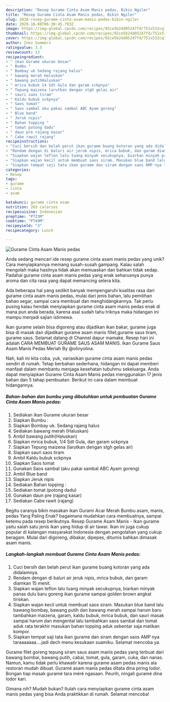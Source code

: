 ```yaml
---
description: "Resep Gurame Cinta Asam Manis pedas, Bikin Ngiler"
title: "Resep Gurame Cinta Asam Manis pedas, Bikin Ngiler"
slug: 2038-resep-gurame-cinta-asam-manis-pedas-bikin-ngiler
date: 2020-10-08T06:30:45.793Z
image: https://img-global.cpcdn.com/recipes/92ce5b24d05247fd/751x532cq70/gurame-cinta-asam-manis-pedas-foto-resep-utama.jpg
thumbnail: https://img-global.cpcdn.com/recipes/92ce5b24d05247fd/751x532cq70/gurame-cinta-asam-manis-pedas-foto-resep-utama.jpg
cover: https://img-global.cpcdn.com/recipes/92ce5b24d05247fd/751x532cq70/gurame-cinta-asam-manis-pedas-foto-resep-utama.jpg
author: Inez Summers
ratingvalue: 3.5
reviewcount: 13
recipeingredient:
- " ikan Gurame ukuran besar"
- " Bumbu "
- " Bombay uk Sedang rajang halus"
- " bawang merah Haluskan"
- " bawang putihHaluskan"
- " mrica bubuk 14 Sdt Gula dan garam sckpnya"
- " Tepung maizena larutkan dengan stgh gelas air"
- " sauri saos tiram"
- " Kaldu bubuk sckpnya"
- " Saos tomat"
- " Saos sambal aku pakai sambal ABC Ayam goreng"
- " Blue band"
- " Jeruk nipis"
- " Bahan topping "
- " tomat potong dadu"
- " daun pre rajang kasar"
- " Cabe rawit rajang"
recipeinstructions:
- "Cuci bersih dan belah perut ikan gurame buang kotoran yang ada didalamnya."
- "Rendam dengan di baluri air jeruk nipis, mrica bubuk, dan garam diamkan 15 menit."
- "Siapkan wajan teflon lalu tuang minyak secukupnya, biarkan minyak panas dulu baru goreng ikan gurame sampai golden brown angkat tiriskan."
- "Siapkan wajan kecil untuk membuat saos siram. Masukan blue band lalu bawang bombay, bawang putih dan bawang merah sampai harum baru tambahkan maizena, garam, kaldu bubuk, mrica bubuk, dan sauri masak sampai harum dan mengental lalu tambahkan saos sambal dan tomat aduk rata terakhir masukan bahan topping aduk sebentar saja matikan kompor."
- "Siapkan tempat saji tata ikan gurame dan siram dengan saos AMP nya taraaaaaaa....jadi dech menu kesukaan suamiku. Selamat mencoba ya."
categories:
- Resep
tags:
- gurame
- cinta
- asam

katakunci: gurame cinta asam 
nutrition: 263 calories
recipecuisine: Indonesian
preptime: "PT23M"
cooktime: "PT49M"
recipeyield: "3"
recipecategory: Lunch

---
```



![Gurame Cinta Asam Manis pedas](https://img-global.cpcdn.com/recipes/92ce5b24d05247fd/751x532cq70/gurame-cinta-asam-manis-pedas-foto-resep-utama.jpg)

Anda sedang mencari ide resep gurame cinta asam manis pedas yang unik? Cara menyiapkannya memang susah-susah gampang. Kalau salah mengolah maka hasilnya tidak akan memuaskan dan bahkan tidak sedap. Padahal gurame cinta asam manis pedas yang enak seharusnya punya aroma dan cita rasa yang dapat memancing selera kita.

Ada beberapa hal yang sedikit banyak mempengaruhi kualitas rasa dari gurame cinta asam manis pedas, mulai dari jenis bahan, lalu pemilihan bahan segar, sampai cara membuat dan menghidangkannya. Tak perlu pusing kalau hendak menyiapkan gurame cinta asam manis pedas enak di mana pun anda berada, karena asal sudah tahu triknya maka hidangan ini mampu menjadi sajian istimewa.

Ikan gurame selain bisa digoreng atau dijadikan ikan bakar, gurame juga bisa di masak dan dijadikan gurame asam manis fillet,gurame saus tiram, gurame saus. Selamat datang di Channel dapur mamake, Resep hari ini adalah CARA MEMBUAT GURAME SAUS ASAM MANIS. Ikan Gurame Saus Asam Manis Pedas Meriah By @olinyolina.


Nah, kali ini kita coba, yuk, variasikan gurame cinta asam manis pedas sendiri di rumah. Tetap berbahan sederhana, hidangan ini dapat memberi manfaat dalam membantu menjaga kesehatan tubuhmu sekeluarga. Anda dapat menyiapkan Gurame Cinta Asam Manis pedas menggunakan 17 jenis bahan dan 5 tahap pembuatan. Berikut ini cara dalam membuat hidangannya.

<!--inarticleads1-->

##### Bahan-bahan dan bumbu yang dibutuhkan untuk pembuatan Gurame Cinta Asam Manis pedas:

1. Sediakan  ikan Gurame ukuran besar
1. Siapkan  Bumbu :
1. Siapkan  Bombay uk. Sedang rajang halus
1. Sediakan  bawang merah (Haluskan)
1. Ambil  bawang putih(Haluskan)
1. Siapkan  mrica bubuk, 1/4 Sdt Gula, dan garam sckpnya
1. Siapkan  Tepung maizena (larutkan dengan stgh gelas air)
1. Siapkan  sauri saos tiram
1. Ambil  Kaldu bubuk sckpnya
1. Siapkan  Saos tomat
1. Gunakan  Saos sambal (aku pakai sambal ABC Ayam goreng)
1. Ambil  Blue band
1. Siapkan  Jeruk nipis
1. Sediakan  Bahan topping :
1. Sediakan  tomat (potong dadu)
1. Gunakan  daun pre (rajang kasar)
1. Sediakan  Cabe rawit (rajang)


Begitu caranya bikin masakan ikan Gurami Acar Merah Bumbu asam, manis, pedas Yang Paling Enak? bagaimana mudahkan cara membuatnya, sampai ketemu pada resep berikutnya. Resep Gurame Asam Manis - Ikan gurame yaitu salah satu jenis ikan yang hidup di air tawar. Ikan ini juga cukup popular di kalangan masyarakat Indonesia dengan pengolahan yang cukup beragam. Mulai dari digoreng, dibakar, dipepes, ditumis bahkan dimasak asam manis. 

<!--inarticleads2-->

##### Langkah-langkah membuat Gurame Cinta Asam Manis pedas:

1. Cuci bersih dan belah perut ikan gurame buang kotoran yang ada didalamnya.
1. Rendam dengan di baluri air jeruk nipis, mrica bubuk, dan garam diamkan 15 menit.
1. Siapkan wajan teflon lalu tuang minyak secukupnya, biarkan minyak panas dulu baru goreng ikan gurame sampai golden brown angkat tiriskan.
1. Siapkan wajan kecil untuk membuat saos siram. Masukan blue band lalu bawang bombay, bawang putih dan bawang merah sampai harum baru tambahkan maizena, garam, kaldu bubuk, mrica bubuk, dan sauri masak sampai harum dan mengental lalu tambahkan saos sambal dan tomat aduk rata terakhir masukan bahan topping aduk sebentar saja matikan kompor.
1. Siapkan tempat saji tata ikan gurame dan siram dengan saos AMP nya taraaaaaaa....jadi dech menu kesukaan suamiku. Selamat mencoba ya.


Gurame filet goreng tepung siram saus asam manis pedas yang terbuat dari bawang bombai, bawang putih, cabai, tomat, gula, garam, cuka, dan nanas. Namun, kamu tidak perlu khawatir karena gurame asam pedas manis ala restoran mudah dibuat. Guramé asam manis pedas ditata dina piring lodor. Bongan tiap masak guramé tara méré ngasaan. Peurih, ningali guramé dina lodor kari. 

Gimana nih? Mudah bukan? Itulah cara menyiapkan gurame cinta asam manis pedas yang bisa Anda praktikkan di rumah. Selamat mencoba!
